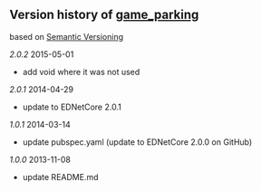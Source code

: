 ## Version history of [game_parking](https://github.com/dzenanr/game_parking)

based on [Semantic Versioning](http://semver.org/)

*2.0.2* 2015-05-01

+ add void where it was not used

*2.0.1* 2014-04-29

+ update to EDNetCore 2.0.1

*1.0.1* 2014-03-14

+ update pubspec.yaml (update to EDNetCore 2.0.0 on GitHub)

*1.0.0* 2013-11-08

+ update README.md

